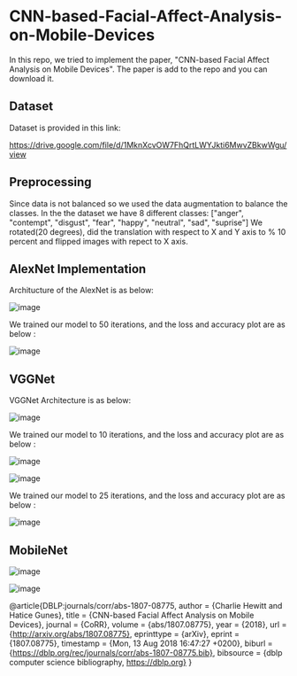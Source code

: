 # CNN-based-Facial-Affect-Analysis-on-Mobile-Devices

In this repo, we tried to implement the paper, "CNN-based Facial Affect Analysis on Mobile Devices". The paper is add to the repo and you can download it. 

## Dataset 

Dataset is provided in this link:

https://drive.google.com/file/d/1MknXcvOW7FhQrtLWYJkti6MwvZBkwWgu/view

## Preprocessing

Since data is not balanced so we used the data augmentation to balance the classes. In the the dataset we have 8 different classes: 
["anger", "contempt", "disgust", "fear", "happy", "neutral", "sad", "suprise"]
We rotated(20 degrees), did the translation with respect to X and Y axis to % 10 percent and flipped images with repect to X axis.

## AlexNet Implementation

Architucture of the AlexNet is as below: 

![image](https://github.com/tmorovati/CNN-based-Facial-Affect-Analysis-on-Mobile-Devices/assets/47552594/ba2a2fac-d23b-4c7b-b1c1-d93194b72e57)

We trained our model to 50 iterations, and the loss and accuracy plot are as below : 

![image](https://github.com/tmorovati/CNN-based-Facial-Affect-Analysis-on-Mobile-Devices/assets/47552594/2123c2c8-ede9-4fa2-a75d-50fbe8d74b96)

## VGGNet

VGGNet Architecture is as below: 

![image](https://github.com/tmorovati/CNN-based-Facial-Affect-Analysis-on-Mobile-Devices/assets/47552594/2070e5d6-db73-4f02-8c22-81b7578019ac)


We trained our model to 10 iterations, and the loss and accuracy plot are as below : 

![image](https://github.com/tmorovati/CNN-based-Facial-Affect-Analysis-on-Mobile-Devices/assets/47552594/70ddd210-9322-4fc9-9248-f03994d3cf70)

![image](https://github.com/tmorovati/CNN-based-Facial-Affect-Analysis-on-Mobile-Devices/assets/47552594/7f28d753-10cf-408c-a590-4c6c8744bfdc)

We trained our model to 25 iterations, and the loss and accuracy plot are as below : 

![image](https://github.com/tmorovati/CNN-based-Facial-Affect-Analysis-on-Mobile-Devices/assets/47552594/3b4a302a-e255-4e48-9a43-2f5531a21d39)


## MobileNet
![image](https://github.com/tmorovati/CNN-based-Facial-Affect-Analysis-on-Mobile-Devices/assets/47552594/32398fcc-022a-40b3-a340-8525f7802e84)

![image](https://github.com/tmorovati/CNN-based-Facial-Affect-Analysis-on-Mobile-Devices/assets/47552594/dca0f752-6236-4df7-b132-6aa029a7e647)

@article{DBLP:journals/corr/abs-1807-08775,
  author       = {Charlie Hewitt and
                  Hatice Gunes},
  title        = {CNN-based Facial Affect Analysis on Mobile Devices},
  journal      = {CoRR},
  volume       = {abs/1807.08775},
  year         = {2018},
  url          = {http://arxiv.org/abs/1807.08775},
  eprinttype    = {arXiv},
  eprint       = {1807.08775},
  timestamp    = {Mon, 13 Aug 2018 16:47:27 +0200},
  biburl       = {https://dblp.org/rec/journals/corr/abs-1807-08775.bib},
  bibsource    = {dblp computer science bibliography, https://dblp.org}
}
